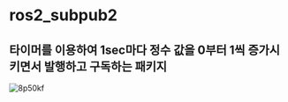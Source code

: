 # ros2_subpub2
## 타이머를 이용하여 1sec마다 정수 값을 0부터 1씩 증가시키면서 발행하고 구독하는 패키지
![8p50kf](https://github.com/Sungmyunghoon/ros2_subpub2/assets/112747810/fd4290d3-7fbb-4918-be3e-f7502941565a)
